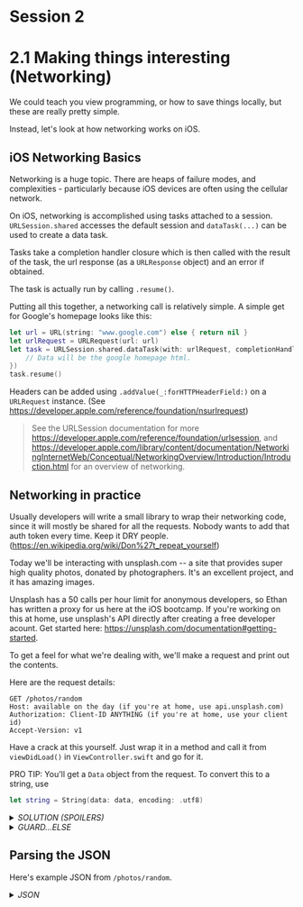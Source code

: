 
# Session 2

# 2.1 Making things interesting (Networking)

We could teach you view programming, or how to save things locally, but these are really pretty simple.

Instead, let's look at how networking works on iOS.

## iOS Networking Basics

Networking is a huge topic. There are heaps of failure modes, and complexities - particularly because iOS devices are often using the cellular network.

On iOS, networking is accomplished using tasks attached to a session. `URLSession.shared` accesses the default session and `dataTask(...)` can be used to create a data task.

Tasks take a completion handler closure which is then called with the result of the task, the url response (as a `URLResponse` object) and an error if obtained.

The task is actually run by calling `.resume()`.

Putting all this together, a networking call is relatively simple. A simple get for Google's homepage looks like this:
```swift
let url = URL(string: "www.google.com") else { return nil }
let urlRequest = URLRequest(url: url)
let task = URLSession.shared.dataTask(with: urlRequest, completionHandler: { data, urlResponse, error in
    // Data will be the google homepage html.
})
task.resume()
```

Headers can be added using `.addValue(_:forHTTPHeaderField:)` on a `URLRequest` instance. (See https://developer.apple.com/reference/foundation/nsurlrequest)

> See the URLSession documentation for more https://developer.apple.com/reference/foundation/urlsession, and  https://developer.apple.com/library/content/documentation/NetworkingInternetWeb/Conceptual/NetworkingOverview/Introduction/Introduction.html for an overview of networking.

## Networking in practice

Usually developers will write a small library to wrap their networking code, since it will mostly be shared for all the requests. Nobody wants to add that auth token every time. Keep it DRY people. (https://en.wikipedia.org/wiki/Don%27t_repeat_yourself)

Today we'll be interacting with unsplash.com -- a site that provides super high quality photos, donated by photographers. It's an excellent project, and it has amazing images.

Unsplash has a 50 calls per hour limit for anonymous developers, so Ethan has written a proxy for us here at the iOS bootcamp. If you're working on this at home, use unsplash's API directly after creating a free developer acount. Get started here: https://unsplash.com/documentation#getting-started.

To get a feel for what we're dealing with, we'll make a request and print out the contents.

Here are the request details:
```
GET /photos/random
Host: available on the day (if you're at home, use api.unsplash.com)
Authorization: Client-ID ANYTHING (if you're at home, use your client id)
Accept-Version: v1
```

Have a crack at this yourself. Just wrap it in a method and call it from `viewDidLoad()` in `ViewController.swift` and go for it.

PRO TIP: You'll get a `Data` object from the request. To convert this to a string, use
```swift
let string = String(data: data, encoding: .utf8)
```

<details>
<summary><em>SOLUTION (SPOILERS)</em></summary><p>

```swift
guard let url = URL(string: "insert-endpoint-here/photos/random") else { return }
var urlRequest = URLRequest(url: url)
urlRequest.addValue("Client-ID ANYTHING", forHTTPHeaderField: "Authorization")
urlRequest.addValue("v1", forHTTPHeaderField: "Accept-Version")

return URLSession.shared.dataTask(with: urlRequest, completionHandler: { data, urlResponse, error in
    print("Data: \(String(describing: String(data: data, encoding: .utf8)))")
    print("URL response: \(String(describing: urlResponse))")
    print("Error: \(String(describing: error))")
})
```
</p></details>

<details>
<summary><em>GUARD...ELSE</em></summary><p>

> Guard is best explained as the else statement only of an if statement. It came about because of if let ... {} pyramids of doom.
>
> NOTE: `if let constant ... {}` creates a constant only available to the inside of the if block.
>
> They looked like this:
> ```swift
if let a = ... {
    if let b = a... {
        if let c = b... {
            if let d = c... {
                // Do something with d
            }
        }
    }
}
```
> The solution was to add an equivalent statement which included the failure case
> ```swift
guard let a = ... else { return }
guard let b = a... else { return }
guard let c = b... else { return }
guard let d = c... else { return }

// Do something with d
```
</p></details>

## Parsing the JSON

Here's example JSON from `/photos/random`.

<details>
<summary><em>JSON</em></summary><p>
```json
HTTP/1.1 200 OK
Content-Type: application/json
Date: Fri, 28 Apr 2017 09:05:51 GMT
Transfer-Encoding: chunked

{
    "categories": [],
    "color": "#10130C",
    "created_at": "2016-11-01T21:47:38-04:00",
    "current_user_collections": [],
    "downloads": 2576,
    "exif": {
        "aperture": "5.0",
        "exposure_time": "1/4000",
        "focal_length": "48",
        "iso": 3200,
        "make": "Nikon",
        "model": "NIKON D5200"
    },
    "height": 4000,
    "id": "Md5vvHf55fk",
    "liked_by_user": false,
    "likes": 33,
    "links": {
        "download": "http://unsplash.com/photos/Md5vvHf55fk/download",
        "download_location": "https://api.unsplash.com/photos/Md5vvHf55fk/download",
        "html": "http://unsplash.com/photos/Md5vvHf55fk",
        "self": "https://api.unsplash.com/photos/Md5vvHf55fk"
    },
    "location": {
        "city": null,
        "country": "United States",
        "name": "Crowders Mountain",
        "position": {
            "latitude": 35.2725727,
            "longitude": -81.2739073
        },
        "title": "Crowders Mountain, United States"
    },
    "slug": null,
    "updated_at": "2017-04-19T10:07:06-04:00",
    "urls": {
        "full": "https://images.unsplash.com/photo-1478051173351-52b9492e9d52?ixlib=rb-0.3.5&q=100&fm=jpg&crop=entropy&cs=tinysrgb&s=9a47b97bc45395f45046a03e929dbc31",
        "raw": "https://images.unsplash.com/photo-1478051173351-52b9492e9d52",
        "regular": "https://images.unsplash.com/photo-1478051173351-52b9492e9d52?ixlib=rb-0.3.5&q=80&fm=jpg&crop=entropy&cs=tinysrgb&w=1080&fit=max&s=c14e5149dde1d6f8533e97db5e688e7a",
        "small": "https://images.unsplash.com/photo-1478051173351-52b9492e9d52?ixlib=rb-0.3.5&q=80&fm=jpg&crop=entropy&cs=tinysrgb&w=400&fit=max&s=65c1abe3339e7bcd6241b8a162383644",
        "thumb": "https://images.unsplash.com/photo-1478051173351-52b9492e9d52?ixlib=rb-0.3.5&q=80&fm=jpg&crop=entropy&cs=tinysrgb&w=200&fit=max&s=c24aa4a2c793b14a2b281bb7c338214a"
    },
    "user": {
        "bio": "",
        "first_name": "Callistus",
        "id": "8pfAUhJHFZQ",
        "last_name": "Ndemo",
        "links": {
            "followers": "https://api.unsplash.com/users/carlis/followers",
            "following": "https://api.unsplash.com/users/carlis/following",
            "html": "http://unsplash.com/@carlis",
            "likes": "https://api.unsplash.com/users/carlis/likes",
            "photos": "https://api.unsplash.com/users/carlis/photos",
            "portfolio": "https://api.unsplash.com/users/carlis/portfolio",
            "self": "https://api.unsplash.com/users/carlis"
        },
        "location": " Asteroid B-612",
        "name": "Callistus Ndemo",
        "portfolio_url": null,
        "profile_image": {
            "large": "https://images.unsplash.com/placeholder-avatars/extra-large.jpg?ixlib=rb-0.3.5&q=80&fm=jpg&crop=faces&cs=tinysrgb&fit=crop&h=128&w=128&s=ee8bbf5fb8d6e43aaaa238feae2fe90d",
            "medium": "https://images.unsplash.com/placeholder-avatars/extra-large.jpg?ixlib=rb-0.3.5&q=80&fm=jpg&crop=faces&cs=tinysrgb&fit=crop&h=64&w=64&s=356bd4b76a3d4eb97d63f45b818dd358",
            "small": "https://images.unsplash.com/placeholder-avatars/extra-large.jpg?ixlib=rb-0.3.5&q=80&fm=jpg&crop=faces&cs=tinysrgb&fit=crop&h=32&w=32&s=0ad68f44c4725d5a3fda019bab9d3edc"
        },
        "total_collections": 5,
        "total_likes": 59,
        "total_photos": 5,
        "updated_at": "2017-04-19T10:07:06-04:00",
        "username": "carlis"
    },
    "views": 202417,
    "width": 6000
}
```
</p></details>

Foundation includes support for JSON parsing and serialization using `JSONSerialization`. The declaration is shown below:
```
class func jsonObject(with data: Data,
                    options opt: JSONSerialization.ReadingOptions = []) throws -> Any
```

There's a few things to unpack here. This function is a class method on `JSONSerialization`, options includes a default parameter (and is an option set - a concept beyond the scope of today), and the call can throw, meaning it may error and must be 'tried' using the `try` keyword. The function also returns `Any` which may represent any type, meaning it must be first cast to another type to be used.

Putting all these things together:
```swift
var jsonDictionary: [String: AnyObject]? // AnyObject just means AnyObject
do {
    jsonDictionary = try JSONSerialization.jsonObject(with: data) as? [String: AnyObject]
} catch {
    print("JSON parsing failed")
}
```

<details>
<summary><em>DICTIONARIES IN SWIFT</em></summary><p>

> `[String: AnyObject]` is a swift dictionary where the key is of type `String` and the value is of type `AnyObject`. A Dictionary is like map in java, or a dict in python. Dictionaries are one of three swift collection types in swift along with `Array` and `Set` (think set theory).
>
> To set an element in a dictionary:
> ```swift
var dictionary: [String: Int]
dictionary["key"] = 42
```
>
> And to access that element:
> ```swift
let value = dictionary["key"] // value is of type Int?
```
> Note that the return type of the call is optional. If the value doesn't exist the result of the subscript is `nil`. This is unlike and `Array` where subscripting out of bounds is an error. In array's case, this is a performance consideration. Dictionaries are much less performant than arrays.
>
> The manual for swift's collection types is here: https://developer.apple.com/library/content/documentation/Swift/Conceptual/Swift_Programming_Language/CollectionTypes.html, and the reference page for swift dictionaries is here: https://developer.apple.com/reference/swift/dictionary

</p></details>

Now we have processed the data out of the dictionary, let's extract the url for the regular image url. In _javascript_ this would be `json.urls.regular`.

The JS in JSON stands for Javascript/JavaScript. The swift version _will_ be gross. You'll probably now wrestle with the compiler for 15 minutes to unpack the JSON.

<details>
<summary><em>SOLUTION (SPOILERS)</em></summary><p>
```swift
guard
    let dictionary = result as? [String: Any],
    let urls = dictionary["urls"] as? [String: String],
    let resourceAddress = urls["regular"]
    else {
        print("Unexpected JSON")
        return
}

print(resourceAddress)
```
</p></details>
